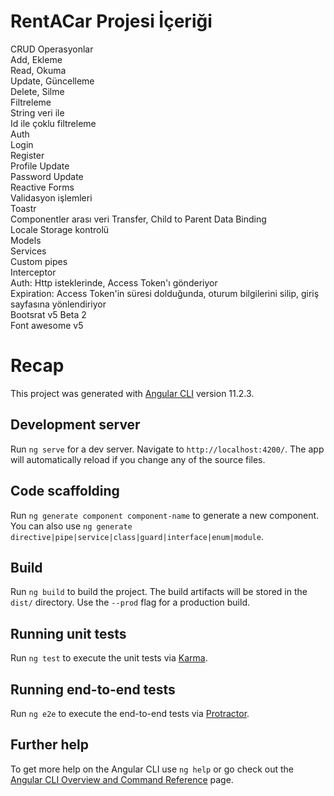 # RentACar Projesi İçeriği<br/> 

CRUD Operasyonlar<br/>
Add, Ekleme<br/>
Read, Okuma<br/>
Update, Güncelleme<br/>
Delete, Silme<br/>
Filtreleme<br/>
String veri ile<br/>
Id ile çoklu filtreleme<br/>
Auth<br/>
Login<br/>
Register<br/>
Profile Update<br/>
Password Update<br/>
Reactive Forms<br/>
Validasyon işlemleri<br/>
Toastr<br/>
Componentler arası veri Transfer, Child to Parent Data Binding<br/>
Locale Storage kontrolü<br/>
Models<br/>
Services<br/>
Custom pipes<br/>
Interceptor<br/>
Auth: Http isteklerinde, Access Token'ı gönderiyor<br/>
Expiration: Access Token'in süresi dolduğunda, oturum bilgilerini silip, giriş sayfasına yönlendiriyor<br/>
Bootsrat v5 Beta 2<br/>
Font awesome v5<br/>

# Recap

This project was generated with [Angular CLI](https://github.com/angular/angular-cli) version 11.2.3.

## Development server

Run `ng serve` for a dev server. Navigate to `http://localhost:4200/`. The app will automatically reload if you change any of the source files.

## Code scaffolding

Run `ng generate component component-name` to generate a new component. You can also use `ng generate directive|pipe|service|class|guard|interface|enum|module`.

## Build

Run `ng build` to build the project. The build artifacts will be stored in the `dist/` directory. Use the `--prod` flag for a production build.

## Running unit tests

Run `ng test` to execute the unit tests via [Karma](https://karma-runner.github.io).

## Running end-to-end tests

Run `ng e2e` to execute the end-to-end tests via [Protractor](http://www.protractortest.org/).

## Further help

To get more help on the Angular CLI use `ng help` or go check out the [Angular CLI Overview and Command Reference](https://angular.io/cli) page.

